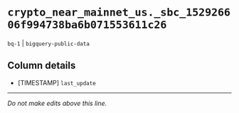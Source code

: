 # `crypto_near_mainnet_us._sbc_152926606f994738ba6b071553611c26`
`bq-1` | `bigquery-public-data`

## Column details
* [TIMESTAMP] `last_update`

-------------------------------------------------------------------------------
*Do not make edits above this line.*
